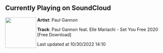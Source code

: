 ## Currently Playing on SoundCloud

[<img align="left" width="100" src="https://i1.sndcdn.com/avatars-tMl4UB9lwdyD7zl0-9CnpdQ-t500x500.jpg">](https://soundcloud.com/paul-gannon-2nd-account/paul-gannon-elle-mariachi-set-you-free-2020)

**Artist**: Paul Gannon 

**Track**: Paul Gannon feat. Elle Mariachi - Set You Free 2020 [Free Download]

Last updated at 10/30/2022 14:10

